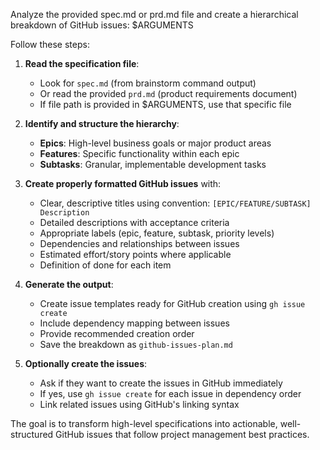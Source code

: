 Analyze the provided spec.md or prd.md file and create a hierarchical breakdown of GitHub issues: $ARGUMENTS

Follow these steps:

1. **Read the specification file**:
   - Look for `spec.md` (from brainstorm command output)
   - Or read the provided `prd.md` (product requirements document)
   - If file path is provided in $ARGUMENTS, use that specific file

2. **Identify and structure the hierarchy**:
   - **Epics**: High-level business goals or major product areas
   - **Features**: Specific functionality within each epic
   - **Subtasks**: Granular, implementable development tasks

3. **Create properly formatted GitHub issues** with:
   - Clear, descriptive titles using convention: `[EPIC/FEATURE/SUBTASK] Description`
   - Detailed descriptions with acceptance criteria
   - Appropriate labels (epic, feature, subtask, priority levels)
   - Dependencies and relationships between issues
   - Estimated effort/story points where applicable
   - Definition of done for each item

4. **Generate the output**:
   - Create issue templates ready for GitHub creation using `gh issue create`
   - Include dependency mapping between issues
   - Provide recommended creation order
   - Save the breakdown as `github-issues-plan.md`

5. **Optionally create the issues**:
   - Ask if they want to create the issues in GitHub immediately
   - If yes, use `gh issue create` for each issue in dependency order
   - Link related issues using GitHub's linking syntax

The goal is to transform high-level specifications into actionable, well-structured GitHub issues that follow project management best practices.